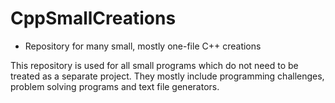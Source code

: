# CppSmallCreations
- Repository for many small, mostly one-file C++ creations

This repository is used for all small programs which do not need to be treated as a separate project. They mostly include programming challenges, problem solving programs and text file generators.

